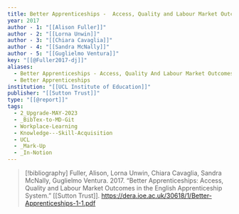 ```yaml
---
title: Better Apprenticeships -  Access, Quality and Labour Market Outcomes in the English Apprenticeship System
year: 2017
author - 1: "[[Alison Fuller]]"
author - 2: "[[Lorna Unwin]]"
author - 3: "[[Chiara Cavaglia]]"
author - 4: "[[Sandra McNally]]"
author - 5: "[[Guglielmo Ventura]]"
key: "[[@Fuller2017-dj]]"
aliases:
  - Better Apprenticeships - Access, Quality And Labour Market Outcomes In The English Apprenticeship System
  - Better Apprenticeships
institution: "[[UCL Institute of Education]]"
publisher: "[[Sutton Trust]]"
type: "[[@report]]"
tags:
  - 2_Upgrade-MAY-2023
  - _BibTex-to-MD-Git
  - Workplace-Learning
  - Knowledge---Skill-Acquisition
  - UCL
  - _Mark-Up
  - _In-Notion
---
```


> [!bibliography]
> Fuller, Alison, Lorna Unwin, Chiara Cavaglia, Sandra McNally, Guglielmo Ventura. 2017. “Better Apprenticeships: Access, Quality and Labour Market Outcomes in the English Apprenticeship System.” [[Sutton Trust]]. https://dera.ioe.ac.uk/30618/1/Better-Apprenticeships-1-1.pdf